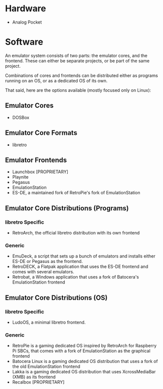 # Hardware
- Analog Pocket
# Software
An emulator system consists of two parts: the emulator cores, and the frontend. These can either be separate projects, or be part of the same project. 

Combinations of cores and frontends can be distributed either as programs running on an OS, or as a dedicated OS of its own.

That said, here are the options available (mostly focused only on Linux):
## Emulator Cores
- DOSBox
## Emulator Core Formats
- libretro
## Emulator Frontends
- Launchbox [PROPRIETARY]
- Playnite
- Pegasus
- EmulationStation
- ES-DE, a maintained fork of RetroPie's fork of EmulationStation
## Emulator Core Distributions (Programs)
### libretro Specific
- RetroArch, the official libretro distribution with its own frontend
### Generic
- EmuDeck, a script that sets up a bunch of emulators and installs either ES-DE or Pegasus as the frontend.
- RetroDECK, a Flatpak application that uses the ES-DE frontend and comes with several emulators.
- Retrobat, a Windows application that uses a fork of Batocera's EmulationStation frontend
## Emulator Core Distributions (OS)
### libretro Specific
- LudoOS, a minimal libretro frontend.
### Generic
- RetroPie is a gaming dedicated OS inspired by RetroArch for Raspberry Pi SBCs, that comes with a fork of EmulationStation as the graphical frontend
- Batocera Linux is a gaming dedicated OS distribution that uses a fork of the old EmulationStation frontend
- Lakka is a gaming dedicated OS distribution that uses XcrossMediaBar (XMB) as its frontend
- Recalbox [PROPRIETARY]